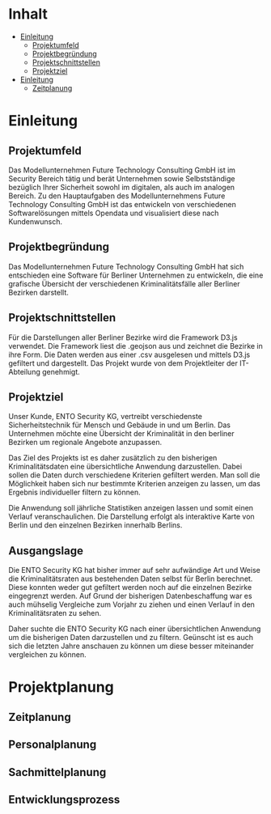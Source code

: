 # Inhalt
- [Einleitung](#einleitung)
  * [Projektumfeld](#projektumfeld)
  * [Projektbegründung](#projektbegründung)
  * [Projektschnittstellen](#projektschnittstellen)
  * [Projektziel](#projektziel)
- [Einleitung](#einleitung)
  * [Zeitplanung](#zeitplanung)


# Einleitung
## Projektumfeld
Das Modellunternehmen Future Technology Consulting GmbH ist im Security Bereich tätig und berät Unternehmen sowie Selbstständige bezüglich Ihrer Sicherheit sowohl im digitalen, als auch im analogen Bereich. Zu den Hauptaufgaben des Modellunternehmens Future Technology Consulting GmbH ist das entwickeln von verschiedenen Softwarelösungen mittels Opendata und visualisiert diese nach Kundenwunsch.

## Projektbegründung
Das Modellunternehmen Future Technology Consulting GmbH hat sich entschieden eine Software für Berliner Unternehmen zu entwickeln, die eine grafische Übersicht der verschiedenen Kriminalitätsfälle aller Berliner Bezirken darstellt.

## Projektschnittstellen
Für die Darstellungen aller Berliner Bezirke wird die Framework D3.js verwendet. Die Framework liest die .geojson aus und zeichnet die Bezirke in ihre Form.
Die Daten werden aus einer .csv ausgelesen und mittels D3.js gefiltert und dargestellt.
Das Projekt wurde von dem Projektleiter der IT-Abteilung genehmigt.

## Projektziel
Unser Kunde, ENTO Security KG, vertreibt verschiedenste Sicherheitstechnik für Mensch und Gebäude in und um Berlin. Das Unternehmen möchte eine Übersicht der Kriminalität in den berliner Bezirken um regionale Angebote anzupassen.

Das Ziel des Projekts ist es daher zusätzlich zu den bisherigen Kriminalitätsdaten eine übersichtliche Anwendung darzustellen. Dabei sollen die Daten durch verschiedene Kriterien gefiltert werden. Man soll die Möglichkeit haben sich nur bestimmte Kriterien anzeigen zu lassen, um das Ergebnis individueller filtern zu können. 

Die Anwendung soll jährliche Statistiken anzeigen lassen und somit einen Verlauf veranschaulichen. Die Darstellung erfolgt als interaktive Karte von Berlin und den einzelnen Bezirken innerhalb Berlins.  

## Ausgangslage
Die ENTO Security KG hat bisher immer auf sehr aufwändige Art und Weise die Kriminalitätsraten aus bestehenden Daten selbst für Berlin berechnet. Diese konnten weder gut gefiltert werden noch auf die einzelnen Bezirke eingegrenzt werden. Auf Grund der bisherigen Datenbeschaffung war es auch mühselig Vergleiche zum Vorjahr zu ziehen und einen Verlauf in den Kriminalitätsraten zu sehen. 

Daher suchte die ENTO Security KG nach einer übersichtlichen Anwendung um die bisherigen Daten darzustellen und zu filtern. Geünscht ist es auch sich die letzten Jahre anschauen zu können um diese besser miteinander vergleichen zu können. 

# Projektplanung
## Zeitplanung

## Personalplanung
## Sachmittelplanung
## Entwicklungsprozess